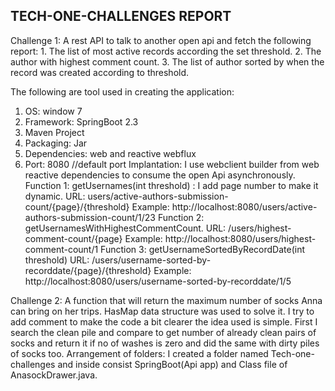 <h2>TECH-ONE-CHALLENGES REPORT</h2>
Challenge 1:
A rest API to talk to another open api and fetch the following report:
1.	The list of most active records according the set threshold.
2.	The author with highest comment count.
3.	The list of author sorted by when the record was created according to threshold.

The following are tool used in creating the application:
1.	OS: window 7
2.	Framework: SpringBoot  2.3
3.	Maven Project
4.	Packaging: Jar
5.	Dependencies: web and reactive webflux
6.	Port: 8080 //default port
Implantation:
I use webclient builder from web reactive dependencies to consume the open Api asynchronously.
Function 1: getUsernames(int threshold) : I add page number to make it dynamic.
URL: users/active-authors-submission-count/{page}/{threshold}
Example: http://localhost:8080/users/active-authors-submission-count/1/23
Function 2: getUsernamesWithHighestCommentCount.
URL:  /users/highest-comment-count/{page}
Example: http://localhost:8080/users/highest-comment-count/1
Function 3: getUsernameSortedByRecordDate(int threshold)
URL: /users/username-sorted-by-recorddate/{page}/{threshold} 
Example: http://localhost:8080/users/username-sorted-by-recorddate/1/5

Challenge 2:  A function that will return the maximum number of socks Anna can bring on her trips.
HasMap data structure was used to solve it. I try to add comment to make the code a bit clearer the idea used is simple. First I search the clean pile and compare to get number of already clean pairs of socks and return it if no of washes is zero and did the same with dirty piles of socks too.
Arrangement of folders: 
I created a folder named Tech-one-challenges and inside consist SpringBoot(Api app) and Class file of AnasockDrawer.java.
